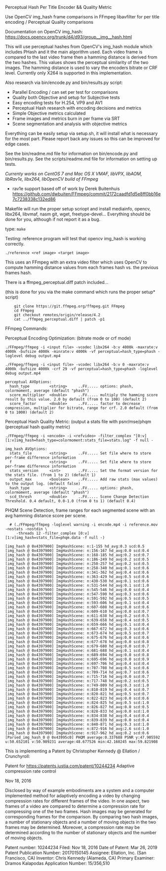 Perceptual Hash Per Title Encoder && Quality Metric

Use OpenCV img_hash frame comparisons in FFmpeg libavfilter for per title encoding / Perceptual Quality comparisons

Documentation on OpenCV img_hash: https://docs.opencv.org/trunk/d4/d93/group__img__hash.html

This will use perceptual hashes from OpenCV's img_hash module which includes PHash
and it the main algorithm used. Each video frame is compared to the last video frame
then a hamming distance is derived from the two hashes. This values shows the perceptual
similarity of the two images. The hamming distance is used to vary the encoders bitrate
or CRF level. Currently only X264 is supported in this implementation. 

Also research via bin/encode.py and bin/results.py script:

- Parallel Encoding / can set per test for comparisons
- Quality both Objective and setup for Subjective tests
- Easy encoding tests for H.254, VP9 and AV1
- Perceptual Hash research with encoding decisions and metrics
- Simple Objective metrics calculated
- Frame images and metrics burn in per frame via SRT
- Scene segmentation and analysis with objective metrics

Everything can be easily setup via setup.sh, it will install what is necessary
for the most part. Please report back any issues so this can be improved for edge cases.

See the bin/readme.md file for information on bin/encode.py and bin/results.py.
See the scripts/readme.md file for information on setting up tests.

*Currenty works on CentOS 7 and Mac OS X*
*VMAF, libVPX, libAOM, libRav1e, libx264, libOpenCV build of FFmpeg*
- rav1e support based off of work by Derek Buitenhuis
  https://github.com/dwbuiten/FFmpeg/commit/2172caadfd1d5e8ff0bb16e7c7238338c132ed86

Makefile will run the proper setup scriopt and install mediainfo, opencv, libx264, libvmaf, nasm
git, wget, freetype-devel... Everything should be done for you, although if not report it as a bug.

type: ```make```

Testing: reference program will test that opencv img_hash is working correctly.

```./reference <ref image> <target image>```

This uses an FFmpeg with an extra video filter which uses OpenCV to
compute hamming distance values from each frames hash vs. the previous
frames hash. 

There is a ffmpeg_perceptual.diff patch included...

(this is done for you via the make command which runs the proper setup* script)

```
    git clone https://git.ffmpeg.org/ffmpeg.git FFmpeg
    cd FFmpeg
    git checkout remotes/origin/release/4.2
    cat ../ffmpeg_perceptual.diff | patch -p1
```

FFmpeg Commands:

Perceptual Encoding Optimization: (bitrate mode or crf mode)

```./FFmpeg/ffmpeg -i <input file> -vcodec libx264 -b:v 4000k -maxrate:v 4000k -bufsize 4000k -minrate:v 4000k -vf perceptual=hash_type=phash -loglevel debug output.mp4```

```./FFmpeg/ffmpeg -i <input file> -vcodec libx264 -b:v 0 -maxrate:v 4000k -bufsize 4000k -crf 29 -vf perceptual=hash_type=phash -loglevel debug output.mp4```

```
perceptual AVOptions:
  hash_type         <string>     ..FV..... options: phash, colormoment, average (default "phash")
  score_multiplier  <double>     ..FV..... multiply the hamming score result by this value. 2.0 by default (from 0 to 100) (default 2)
  score_factor      <double>     ..FV..... factor to decrease compression, multiplier for bitrate, range for crf. 2.0 default (from 0 to 1000) (default 2)
```

Perceptual Hash Quality Metric: (output a stats file with psnr/mse/phqm (perceptual hash quality metric)

```./FFmpeg/ffmpeg -i <encode> -i <refvideo> -filter_complex "[0:v][1:v]img_hash=hash_type=colormoment:stats_file=stats.log" -f null -```
```
img_hash AVOptions:
  stats_file        <string>     ..FV..... Set file where to store per-frame difference information
  f                 <string>     ..FV..... Set file where to store per-frame difference information
  stats_version     <int>        ..FV..... Set the format version for the stats file. (from 1 to 2) (default 1)
  output_max        <boolean>    ..FV..... Add raw stats (max values) to the output log. (default false)
  hash_type         <string>     ..FV..... options: phash, colormoment, average (default "phash")
  scd_thresh        <double>     ..FV..... Scene Change Detection Threshold. 0.4 default, 0.0-1.0 (from 0 to 1) (default 0.4)

```

PHQM Scene Detection, frame ranges for each segmented scene with an avg hamming distance score per scene.

```
  # (./FFmpeg/ffmpeg -loglevel warning -i encode.mp4 -i reference.mov -nostats -nostdin \
     -threads 12 -filter_complex [0:v][1:v]img_hash=stats_file=phqm.data -f null -)

[img_hash @ 0x4397900] ImgHashScene: n:1-155 hd_avg:0.3 scd:0.5
[img_hash @ 0x4397900] ImgHashScene: n:156-167 hd_avg:0.0 scd:0.4
[img_hash @ 0x4397900] ImgHashScene: n:168-185 hd_avg:0.2 scd:0.7
[img_hash @ 0x4397900] ImgHashScene: n:186-249 hd_avg:0.2 scd:0.5
[img_hash @ 0x4397900] ImgHashScene: n:250-257 hd_avg:0.2 scd:0.5
[img_hash @ 0x4397900] ImgHashScene: n:258-340 hd_avg:0.1 scd:0.6
[img_hash @ 0x4397900] ImgHashScene: n:341-362 hd_avg:0.4 scd:0.6
[img_hash @ 0x4397900] ImgHashScene: n:363-429 hd_avg:0.5 scd:0.6
[img_hash @ 0x4397900] ImgHashScene: n:430-530 hd_avg:0.1 scd:0.6
[img_hash @ 0x4397900] ImgHashScene: n:531-544 hd_avg:0.1 scd:1.0
[img_hash @ 0x4397900] ImgHashScene: n:545-546 hd_avg:0.0 scd:0.4
[img_hash @ 0x4397900] ImgHashScene: n:547-590 hd_avg:0.3 scd:0.6
[img_hash @ 0x4397900] ImgHashScene: n:591-592 hd_avg:0.5 scd:0.5
[img_hash @ 0x4397900] ImgHashScene: n:593-606 hd_avg:0.1 scd:0.4
[img_hash @ 0x4397900] ImgHashScene: n:607-608 hd_avg:0.0 scd:0.6
[img_hash @ 0x4397900] ImgHashScene: n:609-610 hd_avg:0.0 scd:0.7
[img_hash @ 0x4397900] ImgHashScene: n:611-638 hd_avg:0.2 scd:0.5
[img_hash @ 0x4397900] ImgHashScene: n:639-658 hd_avg:0.4 scd:0.5
[img_hash @ 0x4397900] ImgHashScene: n:659-666 hd_avg:0.1 scd:0.4
[img_hash @ 0x4397900] ImgHashScene: n:667-672 hd_avg:0.3 scd:0.6
[img_hash @ 0x4397900] ImgHashScene: n:673-674 hd_avg:0.5 scd:0.7
[img_hash @ 0x4397900] ImgHashScene: n:675-676 hd_avg:0.0 scd:0.6
[img_hash @ 0x4397900] ImgHashScene: n:677-678 hd_avg:0.0 scd:0.8
[img_hash @ 0x4397900] ImgHashScene: n:679-680 hd_avg:0.0 scd:0.7
[img_hash @ 0x4397900] ImgHashScene: n:681-688 hd_avg:0.1 scd:0.4
[img_hash @ 0x4397900] ImgHashScene: n:689-694 hd_avg:0.0 scd:0.8
[img_hash @ 0x4397900] ImgHashScene: n:695-696 hd_avg:0.0 scd:0.9
[img_hash @ 0x4397900] ImgHashScene: n:697-706 hd_avg:0.4 scd:0.4
[img_hash @ 0x4397900] ImgHashScene: n:707-708 hd_avg:0.5 scd:0.6
[img_hash @ 0x4397900] ImgHashScene: n:709-714 hd_avg:0.7 scd:0.6
[img_hash @ 0x4397900] ImgHashScene: n:715-716 hd_avg:0.0 scd:0.7
[img_hash @ 0x4397900] ImgHashScene: n:717-748 hd_avg:0.2 scd:0.5
[img_hash @ 0x4397900] ImgHashScene: n:749-809 hd_avg:0.3 scd:1.0
[img_hash @ 0x4397900] ImgHashScene: n:810-819 hd_avg:0.4 scd:0.7
[img_hash @ 0x4397900] ImgHashScene: n:820-821 hd_avg:0.5 scd:0.7
[img_hash @ 0x4397900] ImgHashScene: n:822-823 hd_avg:0.0 scd:0.6
[img_hash @ 0x4397900] ImgHashScene: n:824-825 hd_avg:0.5 scd:1.0
[img_hash @ 0x4397900] ImgHashScene: n:826-827 hd_avg:0.0 scd:0.5
[img_hash @ 0x4397900] ImgHashScene: n:828-833 hd_avg:0.0 scd:1.0
[img_hash @ 0x4397900] ImgHashScene: n:834-838 hd_avg:0.4 scd:0.4
[img_hash @ 0x4397900] ImgHashScene: n:839-839 hd_avg:0.0 scd:0.4
[img_hash @ 0x4397900] ImgHashScene: n:840-871 hd_avg:0.3 scd:1.0
[img_hash @ 0x4397900] ImgHashScene: n:872-916 hd_avg:2.6 scd:1.0
[img_hash @ 0x4397900] ImgHashScene: n:917-962 hd_avg:0.2 scd:0.6
[Parsed_img_hash_0 @ 0x43995c0] PHQM average:0.337688 PSNR y:47.905592 u:50.652101 v:50.989231 average:48.677526 min:42.160245 max:59.821908
```

This is implementing a Patent by Christopher Kennedy @ Ellation / Crunchyroll:

Patent for https://patents.justia.com/patent/10244234
Adaptive compression rate control

Nov 18, 2016

Disclosed by way of example embodiments are a system and a computer implemented
method for adaptively encoding a video by changing compression rates for
different frames of the video. In one aspect, two frames of a video are
compared to determine a compression rate for compressing one of the two frames.
Hash images may be generated for corresponding frames for the comparison.
By comparing two hash images, a number of stationary objects and a number of
moving objects in the two frames may be determined. Moreover, a compression rate
may be determined according to the number of stationary objects and
the number of moving objects.

Patent number: 10244234 Filed: Nov 18, 2016 Date of Patent: Mar 26, 2019 Patent Publication Number: 20170150145
Assignee: Ellation, Inc. (San Francisco, CA) Inventor: Chris Kennedy (Alameda, CA) Primary Examiner: Dramos Kalapodas
Application Number: 15/356,510
